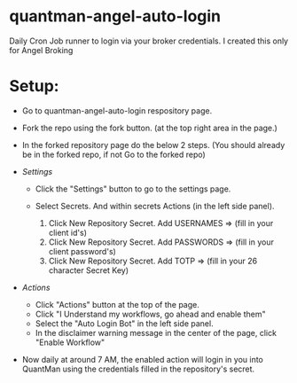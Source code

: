 # quantman-angel-auto-login
Daily Cron Job runner to login via your broker credentials. I created this only for Angel Broking
# Setup:

- Go to quantman-angel-auto-login respository page. 
- Fork the repo using the fork button. (at the top right area in the page.) 
- In the forked repository page do the below 2 steps. (You should already be in the forked repo, if not Go to the forked repo)
- *Settings* 
  - Click the "Settings" button to go to the settings page.
  - Select Secrets. And within secrets Actions (in the left side panel).

    1. Click New Repository Secret. Add USERNAMES => <value> (fill in your client id's)
    2. Click New Repository Secret. Add PASSWORDS => <value> (fill in your client password's)
    3. Click New Repository Secret. Add TOTP => <value> (fill in your 26 character Secret Key)

- *Actions*

  - Click "Actions" button at the top of the page.
  - Click "I Understand my workflows, go ahead and enable them"
  - Select the "Auto Login Bot" in the left side panel.
  - In the disclaimer warning message in the center of the page, click "Enable Workflow"

- Now daily at around 7 AM, the enabled action will login in you into QuantMan using the credentials filled in the repository's secret.
